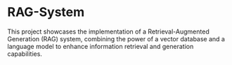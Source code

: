 # RAG-System
This project showcases the implementation of a Retrieval-Augmented Generation (RAG) system, combining the power of a vector database and a language model to enhance information retrieval and generation capabilities.
